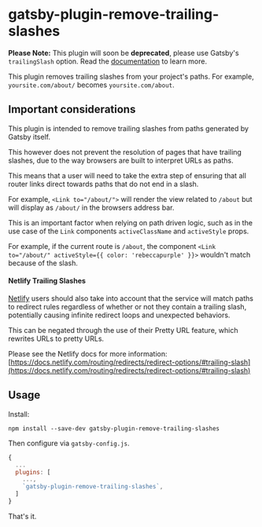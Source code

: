 # gatsby-plugin-remove-trailing-slashes

**Please Note:** This plugin will soon be **deprecated**, please use Gatsby's `trailingSlash` option. Read the [documentation](https://gatsby.dev/trailing-slash) to learn more.

This plugin removes trailing slashes from your project's paths. For
example, `yoursite.com/about/` becomes `yoursite.com/about`.

## Important considerations

This plugin is intended to remove trailing slashes from paths generated by Gatsby itself.

This however does not prevent the resolution of pages that have trailing slashes, due to the way browsers are built to interpret URLs as paths.

This means that a user will need to take the extra step of ensuring that all router links direct towards paths that do not end in a slash.

For example, `<Link to="/about/">` will render the view related to `/about` but will display as `/about/` in the browsers address bar.

This is an important factor when relying on path driven logic, such as in the use case of the `Link` components `activeClassName` and `activeStyle` props.

For example, if the current route is `/about`, the component `<Link to="/about/" activeStyle={{ color: 'rebeccapurple' }}>` wouldn't match because of the slash.

#### Netlify Trailing Slashes

[Netlify](https://www.netlify.com) users should also take into account that the service will match paths to redirect rules regardless of whether or not they contain a trailing slash, potentially causing infinite redirect loops and unexpected behaviors.

This can be negated through the use of their Pretty URL feature, which rewrites URLs to pretty URLs.

Please see the Netlify docs for more information:
[https://docs.netlify.com/routing/redirects/redirect-options/#trailing-slash](https://docs.netlify.com/routing/redirects/redirect-options/#trailing-slash)

## Usage

Install:

```shell
npm install --save-dev gatsby-plugin-remove-trailing-slashes
```

Then configure via `gatsby-config.js`.

```js
{
  ...
  plugins: [
    ...,
    `gatsby-plugin-remove-trailing-slashes`,
  ]
}
```

That's it.
